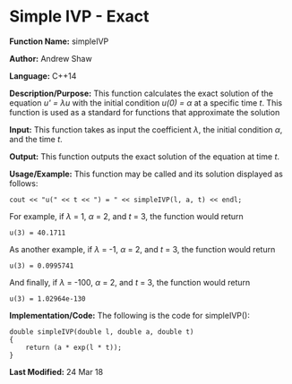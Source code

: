 # Simple IVP - Exact

**Function Name:** simpleIVP

**Author:** Andrew Shaw

**Language:** C++14

**Description/Purpose:** This function calculates the exact solution of the equation *u' = &lambda;u* with the initial condition *u(0) = &alpha;* at a specific time *t*. This function is used as a standard for functions that approximate the solution

**Input:** This function takes as input the coefficient *&lambda;*, the initial condition *&alpha;*, and the time *t*.

**Output:** This function outputs the exact solution of the equation at time *t*.

**Usage/Example:** This function may be called and its solution displayed as follows:
~~~~
cout << "u(" << t << ") = " << simpleIVP(l, a, t) << endl;
~~~~
For example, if *&lambda;* = 1, *&alpha;* = 2, and *t* = 3, the function would return
~~~~
u(3) = 40.1711
~~~~
As another example, if *&lambda;* = -1, *&alpha;* = 2, and *t* = 3, the function would return
~~~~
u(3) = 0.0995741
~~~~
And finally, if *&lambda;* = -100, *&alpha;* = 2, and *t* = 3, the function would return
~~~~
u(3) = 1.02964e-130
~~~~
**Implementation/Code:** The following is the code for simpleIVP():
~~~~
double simpleIVP(double l, double a, double t)
{
	return (a * exp(l * t));
}
~~~~
**Last Modified:** 24 Mar 18
